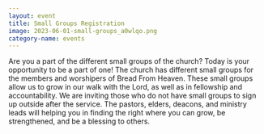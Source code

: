 ```yaml
---
layout: event
title: Small Groups Registration
image: 2023-06-01-small-groups_a0wlqo.png
category-name: events
---
```


Are you a part of the different small groups of the church? Today is your opportunity to be a part of one! The church has different small groups for the members and worshipers of Bread From Heaven. These small groups allow us to grow in our walk with the Lord, as well as in fellowship and accountability. We are inviting those who do not have small groups to sign up outside after the service. The pastors, elders, deacons, and ministry leads will helping you in finding the right where you can grow, be strengthened, and be a blessing to others. 
